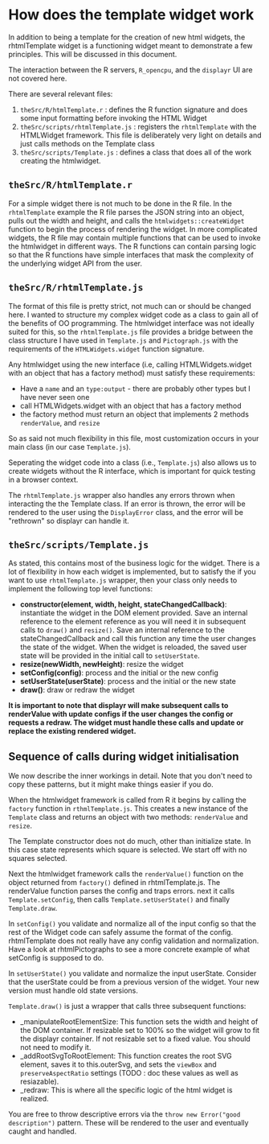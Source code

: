 
# How does the template widget work

In addition to being a template for the creation of new html widgets, the rhtmlTemplate widget is a functioning widget meant to demonstrate a few principles. This will be discussed in this document.

The interaction between the R servers, `R_opencpu`, and the `displayr` UI are not covered here.

There are several relevant files:

1. `theSrc/R/htmlTemplate.r` : defines the R function signature and does some input formatting before invoking the HTML Widget
1. `theSrc/scripts/rhtmlTemplate.js` : registers the `rhtmlTemplate` with the HTMLWidget framework. This file is deliberately very light on details and just calls methods on the Template class
1. `theSrc/scripts/Template.js` : defines a class that does all of the work creating the htmlwidget.

## `theSrc/R/htmlTemplate.r`

For a simple widget there is not much to be done in the R file. In the `rhtmlTemplate` example the R file parses the JSON string into an object, pulls out the width and height, and calls the `htmlwidgets::createWidget` function to begin the process of rendering the widget. In more complicated widgets, the R file may contain multiple functions that can be used to invoke the htmlwidget in different ways. The R functions can contain parsing logic so that the R functions have simple interfaces that mask the complexity of the underlying widget API from the user.

## `theSrc/R/rhtmlTemplate.js`

The format of this file is pretty strict, not much can or should be changed here. I wanted to structure my complex widget code as a class to gain all of the benefits of OO programming. The htmlwidget interface was not ideally suited for this, so the `rhtmlTemplate.js` file provides a bridge between the class structure I have used in `Template.js` and `Pictograph.js` with the requirements of the `HTMLWidgets.widget` function signature.

Any htmlwidget using the new interface (i.e, calling HTMLWidgets.widget with an object that has a factory method) must satisfy these requirements:

* Have a `name` and an `type:output` - there are probably other types but I have never seen one
* call HTMLWidgets.widget with an object that has a factory method
* the factory method must return an object that implements 2 methods `renderValue`, and `resize`

So as said not much flexibility in this file, most customization occurs in your main class (in our case `Template.js`).

Seperating the widget code into a class (i.e., `Template.js`) also allows us to create widgets without the R interface, which is important for quick testing in a browser context.

The `rhtmlTemplate.js` wrapper also handles any errors thrown when interacting the the Template class. If an error is thrown, the error will be rendered to the user using the `DisplayError` class, and the error will be "rethrown" so displayr can handle it.

## `theSrc/scripts/Template.js`

As stated, this contains most of the business logic for the widget. There is a lot of flexibility in how each widget is implemented, but to satisfy the if you want to use `rhtmlTemplate.js` wrapper, then your class only needs to implement the following top level functions:

* **constructor(element, width, height, stateChangedCallback)**: instantiate the widget in the DOM element provided. Save an internal reference to the element reference as you will need it in subsequent calls to `draw()` and `resize()`. Save an internal reference to the stateChangedCallback and call this function any time the user changes the state of the widget. When the widget is reloaded, the saved user state will be provided in the initial call to `setUserState`.
* **resize(newWidth, newHeight)**: resize the widget
* **setConfig(config)**: process and the initial or the new config
* **setUserState(userState)**: process and the initial or the new state
* **draw()**: draw or redraw the widget 

**It is important to note that displayr will make subsequent calls to renderValue with update configs if the user changes the config or requests a redraw. The widget must handle these calls and update or replace the existing rendered widget.**

## Sequence of calls during widget initialisation

We now describe the inner workings in detail. Note that you don't need to copy these patterns, but it might make things easier if you do.

When the htmlwidget framework is called from R it begins by calling the `factory` function in `rthmlTemplate.js`. This creates a new instance of the `Template` class and returns an object with two methods: `renderValue` and `resize`. 

The Template constructor does not do much, other than initialize state. In this case state represents which square is selected. We start off with no squares selected.

Next the htmlwidget framework calls the `renderValue()` function on the object returned from `factory()` defined in rhtmlTemplate.js. The renderValue function parses the config and traps errors. next it calls `Template.setConfig`, then calls `Template.setUserState()` and finally `Template.draw`.

In `setConfig()` you validate and normalize all of the input config so that the rest of the Widget code can safely assume the format of the config. rhtmlTemplate does not really have any config validation and normalization. Have a look at rhtmlPictographs to see a more concrete example of what setConfig is supposed to do.

In `setUserState()` you validate and normalize the input userState. Consider that the userState could be from a previous version of the widget. Your new version must handle old state versions.

`Template.draw()` is just a wrapper that calls three subsequent functions:
* _manipulateRootElementSize: This function sets the width and height of the DOM container. If resizable set to 100% so the widget will grow to fit the displayr container. If not resizable set to a fixed value. You should not need to modify it.
* _addRootSvgToRootElement: This function creates the root SVG element, saves it to this.outerSvg, and sets the `viewBox` and `preserveAspectRatio` settings (TODO : doc these values as well as resiazable).
* _redraw: This is where all the specific logic of the html widget is realized.

You are free to throw descriptive errors via the `throw new Error("good description")` pattern. These will be rendered to the user and eventually caught and handled.